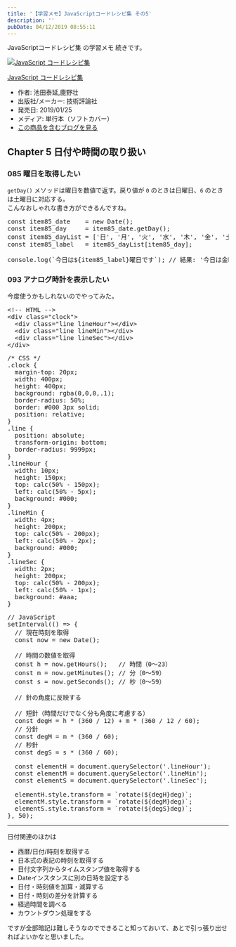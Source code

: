 ```yaml
---
title: '【学習メモ】JavaScriptコードレシピ集 その5'
description: ''
pubDate: 04/12/2019 08:55:11
---
```


<p>JavaScriptコードレシピ集 の学習メモ 続きです。</p>

<p><div class="hatena-asin-detail"><a href="http://www.amazon.co.jp/exec/obidos/ASIN/4297103680/hatena-blog-22/"><img src="https://cdn-ak.f.st-hatena.com/images/fotolife/j/jotaki/20190726/20190726111820.jpg" class="hatena-asin-detail-image" alt="JavaScript コードレシピ集" title="JavaScript コードレシピ集"></a><div class="hatena-asin-detail-info"><p class="hatena-asin-detail-title"><a href="http://www.amazon.co.jp/exec/obidos/ASIN/4297103680/hatena-blog-22/">JavaScript コードレシピ集</a></p><ul><li><span class="hatena-asin-detail-label">作者:</span> 池田泰延,鹿野壮</li><li><span class="hatena-asin-detail-label">出版社/メーカー:</span> 技術評論社</li><li><span class="hatena-asin-detail-label">発売日:</span> 2019/01/25</li><li><span class="hatena-asin-detail-label">メディア:</span> 単行本（ソフトカバー）</li><li><a href="http://d.hatena.ne.jp/asin/4297103680/hatena-blog-22" target="_blank">この商品を含むブログを見る</a></li></ul></div><div class="hatena-asin-detail-foot"></div></div></p>

<h2>Chapter 5 日付や時間の取り扱い</h2>

<h3>085 曜日を取得したい</h3>

<p><code>getDay()</code> メソッドは曜日を数値で返す。戻り値が <code>0</code> のときは日曜日、<code>6</code> のときは土曜日に対応する。<br/>
こんなおしゃれな書き方ができるんですね。</p>

<pre class="code lang-javascript" data-lang="javascript" data-unlink><span class="synStatement">const</span> item85_date    = <span class="synStatement">new</span> <span class="synType">Date</span>();
<span class="synStatement">const</span> item85_day     = item85_date.getDay();
<span class="synStatement">const</span> item85_dayList = <span class="synIdentifier">[</span><span class="synConstant">'日'</span>, <span class="synConstant">'月'</span>, <span class="synConstant">'火'</span>, <span class="synConstant">'水'</span>, <span class="synConstant">'木'</span>, <span class="synConstant">'金'</span>, <span class="synConstant">'土'</span><span class="synIdentifier">]</span>;
<span class="synStatement">const</span> item85_label   = item85_dayList<span class="synIdentifier">[</span>item85_day<span class="synIdentifier">]</span>;

console.log(`今日は$<span class="synIdentifier">{</span>item85_label<span class="synIdentifier">}</span>曜日です`); <span class="synComment">// 結果: '今日は金曜日です'</span>
</pre>

<h3>093 アナログ時計を表示したい</h3>

<p>今度使うかもしれないのでやってみた。</p>

<pre class="code lang-html" data-lang="html" data-unlink><span class="synComment">&lt;!-- HTML --&gt;</span>
<span class="synIdentifier">&lt;</span><span class="synStatement">div</span><span class="synIdentifier"> </span><span class="synType">class</span><span class="synIdentifier">=</span><span class="synConstant">&quot;clock&quot;</span><span class="synIdentifier">&gt;</span>
  <span class="synIdentifier">&lt;</span><span class="synStatement">div</span><span class="synIdentifier"> </span><span class="synType">class</span><span class="synIdentifier">=</span><span class="synConstant">&quot;line lineHour&quot;</span><span class="synIdentifier">&gt;&lt;/</span><span class="synStatement">div</span><span class="synIdentifier">&gt;</span>
  <span class="synIdentifier">&lt;</span><span class="synStatement">div</span><span class="synIdentifier"> </span><span class="synType">class</span><span class="synIdentifier">=</span><span class="synConstant">&quot;line lineMin&quot;</span><span class="synIdentifier">&gt;&lt;/</span><span class="synStatement">div</span><span class="synIdentifier">&gt;</span>
  <span class="synIdentifier">&lt;</span><span class="synStatement">div</span><span class="synIdentifier"> </span><span class="synType">class</span><span class="synIdentifier">=</span><span class="synConstant">&quot;line lineSec&quot;</span><span class="synIdentifier">&gt;&lt;/</span><span class="synStatement">div</span><span class="synIdentifier">&gt;</span>
<span class="synIdentifier">&lt;/</span><span class="synStatement">div</span><span class="synIdentifier">&gt;</span>
</pre>

<pre class="code lang-css" data-lang="css" data-unlink><span class="synComment">/* CSS */</span>
<span class="synIdentifier">.clock</span> <span class="synIdentifier">{</span>
  <span class="synType">margin-top</span>: <span class="synConstant">20px</span>;
  <span class="synType">width</span>: <span class="synConstant">400px</span>;
  <span class="synType">height</span>: <span class="synConstant">400px</span>;
  <span class="synType">background</span>: <span class="synIdentifier">rgba(</span><span class="synConstant">0</span><span class="synIdentifier">,</span><span class="synConstant">0</span><span class="synIdentifier">,</span><span class="synConstant">0</span><span class="synIdentifier">,</span><span class="synConstant">.1</span><span class="synIdentifier">)</span>;
  <span class="synType">border-radius</span>: <span class="synConstant">50%</span>;
  <span class="synType">border</span>: <span class="synConstant">#000</span> <span class="synConstant">3px</span> <span class="synConstant">solid</span>;
  <span class="synType">position</span>: <span class="synConstant">relative</span>;
<span class="synIdentifier">}</span>
<span class="synIdentifier">.line</span> <span class="synIdentifier">{</span>
  <span class="synType">position</span>: <span class="synConstant">absolute</span>;
  <span class="synType">transform-origin</span>: <span class="synConstant">bottom</span>;
  <span class="synType">border-radius</span>: <span class="synConstant">9999px</span>;
<span class="synIdentifier">}</span>
<span class="synIdentifier">.lineHour</span> <span class="synIdentifier">{</span>
  <span class="synType">width</span>: <span class="synConstant">10px</span>;
  <span class="synType">height</span>: <span class="synConstant">150px</span>;
  <span class="synType">top</span>: calc(<span class="synConstant">50%</span> - <span class="synConstant">150px</span>);
  <span class="synType">left</span>: calc(<span class="synConstant">50%</span> - <span class="synConstant">5px</span>);
  <span class="synType">background</span>: <span class="synConstant">#000</span>;
<span class="synIdentifier">}</span>
<span class="synIdentifier">.lineMin</span> <span class="synIdentifier">{</span>
  <span class="synType">width</span>: <span class="synConstant">4px</span>;
  <span class="synType">height</span>: <span class="synConstant">200px</span>;
  <span class="synType">top</span>: calc(<span class="synConstant">50%</span> - <span class="synConstant">200px</span>);
  <span class="synType">left</span>: calc(<span class="synConstant">50%</span> - <span class="synConstant">2px</span>);
  <span class="synType">background</span>: <span class="synConstant">#000</span>;
<span class="synIdentifier">}</span>
<span class="synIdentifier">.lineSec</span> <span class="synIdentifier">{</span>
  <span class="synType">width</span>: <span class="synConstant">2px</span>;
  <span class="synType">height</span>: <span class="synConstant">200px</span>;
  <span class="synType">top</span>: calc(<span class="synConstant">50%</span> - <span class="synConstant">200px</span>);
  <span class="synType">left</span>: calc(<span class="synConstant">50%</span> - <span class="synConstant">1px</span>);
  <span class="synType">background</span>: <span class="synConstant">#aaa</span>;
<span class="synIdentifier">}</span>
</pre>

<pre class="code lang-javascript" data-lang="javascript" data-unlink><span class="synComment">// JavaScript</span>
setInterval(() =&gt; <span class="synIdentifier">{</span>
  <span class="synComment">// 現在時刻を取得</span>
  <span class="synStatement">const</span> now = <span class="synStatement">new</span> <span class="synType">Date</span>();

  <span class="synComment">// 時間の数値を取得</span>
  <span class="synStatement">const</span> h = now.getHours();   <span class="synComment">// 時間（0〜23）</span>
  <span class="synStatement">const</span> m = now.getMinutes(); <span class="synComment">// 分（0〜59）</span>
  <span class="synStatement">const</span> s = now.getSeconds(); <span class="synComment">// 秒（0〜59）</span>

  <span class="synComment">// 針の角度に反映する</span>

  <span class="synComment">// 短針（時間だけでなく分も角度に考慮する）</span>
  <span class="synStatement">const</span> degH = h * (360 / 12) + m * (360 / 12 / 60);
  <span class="synComment">// 分針</span>
  <span class="synStatement">const</span> degM = m * (360 / 60);
  <span class="synComment">// 秒針</span>
  <span class="synStatement">const</span> degS = s * (360 / 60);

  <span class="synStatement">const</span> elementH = <span class="synStatement">document</span>.querySelector(<span class="synConstant">'.lineHour'</span>);
  <span class="synStatement">const</span> elementM = <span class="synStatement">document</span>.querySelector(<span class="synConstant">'.lineMin'</span>);
  <span class="synStatement">const</span> elementS = <span class="synStatement">document</span>.querySelector(<span class="synConstant">'.lineSec'</span>);

  elementH.style.transform = `rotate($<span class="synIdentifier">{</span>degH<span class="synIdentifier">}</span>deg)`;
  elementM.style.transform = `rotate($<span class="synIdentifier">{</span>degM<span class="synIdentifier">}</span>deg)`;
  elementS.style.transform = `rotate($<span class="synIdentifier">{</span>degS<span class="synIdentifier">}</span>deg)`;
<span class="synIdentifier">}</span>, 50);
</pre>

<hr />

<p>日付関連のほかは</p>

<ul>
<li>西暦/日付/時刻を取得する</li>
<li>日本式の表記の時刻を取得する</li>
<li>日付文字列からタイムスタンプ値を取得する</li>
<li>Dateインスタンスに別の日時を設定する</li>
<li>日付・時刻値を加算・減算する</li>
<li>日付・時刻の差分を計算する</li>
<li>経過時間を調べる</li>
<li>カウントダウン処理をする</li>
</ul>

<p>ですが全部暗記は難しそうなのでできること知っておいて、あとで引っ張り出せればよいかなと思いました。</p>
